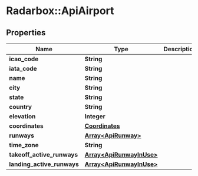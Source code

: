 # Radarbox::ApiAirport

## Properties
Name | Type | Description | Notes
------------ | ------------- | ------------- | -------------
**icao_code** | **String** |  | [optional] 
**iata_code** | **String** |  | [optional] 
**name** | **String** |  | [optional] 
**city** | **String** |  | [optional] 
**state** | **String** |  | [optional] 
**country** | **String** |  | [optional] 
**elevation** | **Integer** |  | [optional] 
**coordinates** | [**Coordinates**](Coordinates.md) |  | [optional] 
**runways** | [**Array&lt;ApiRunway&gt;**](ApiRunway.md) |  | [optional] 
**time_zone** | **String** |  | [optional] 
**takeoff_active_runways** | [**Array&lt;ApiRunwayInUse&gt;**](ApiRunwayInUse.md) |  | [optional] 
**landing_active_runways** | [**Array&lt;ApiRunwayInUse&gt;**](ApiRunwayInUse.md) |  | [optional] 


